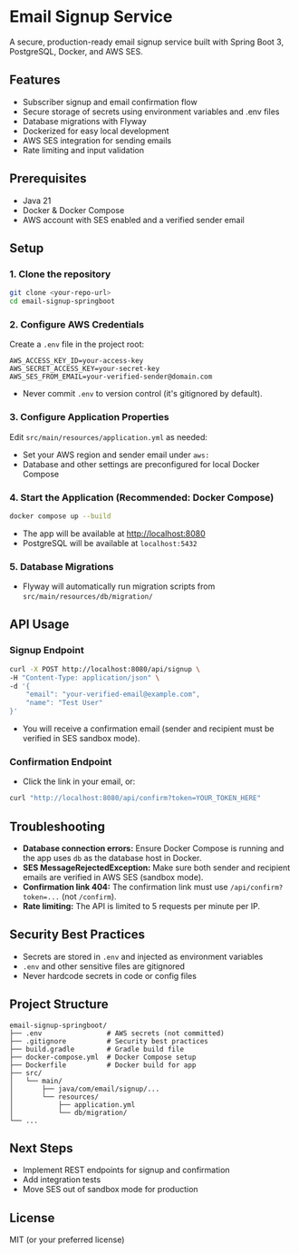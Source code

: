 # Email Signup Service

A secure, production-ready email signup service built with Spring Boot 3, PostgreSQL, Docker, and AWS SES.

## Features
- Subscriber signup and email confirmation flow
- Secure storage of secrets using environment variables and .env files
- Database migrations with Flyway
- Dockerized for easy local development
- AWS SES integration for sending emails
- Rate limiting and input validation

## Prerequisites
- Java 21
- Docker & Docker Compose
- AWS account with SES enabled and a verified sender email

## Setup

### 1. Clone the repository
```bash
git clone <your-repo-url>
cd email-signup-springboot
```

### 2. Configure AWS Credentials
Create a `.env` file in the project root:
```env
AWS_ACCESS_KEY_ID=your-access-key
AWS_SECRET_ACCESS_KEY=your-secret-key
AWS_SES_FROM_EMAIL=your-verified-sender@domain.com
```
- Never commit `.env` to version control (it's gitignored by default).

### 3. Configure Application Properties
Edit `src/main/resources/application.yml` as needed:
- Set your AWS region and sender email under `aws:`
- Database and other settings are preconfigured for local Docker Compose

### 4. Start the Application (Recommended: Docker Compose)
```bash
docker compose up --build
```
- The app will be available at [http://localhost:8080](http://localhost:8080)
- PostgreSQL will be available at `localhost:5432`

### 5. Database Migrations
- Flyway will automatically run migration scripts from `src/main/resources/db/migration/`

## API Usage

### Signup Endpoint
```bash
curl -X POST http://localhost:8080/api/signup \
-H "Content-Type: application/json" \
-d '{
    "email": "your-verified-email@example.com",
    "name": "Test User"
}'
```
- You will receive a confirmation email (sender and recipient must be verified in SES sandbox mode).

### Confirmation Endpoint
- Click the link in your email, or:
```bash
curl "http://localhost:8080/api/confirm?token=YOUR_TOKEN_HERE"
```

## Troubleshooting
- **Database connection errors:** Ensure Docker Compose is running and the app uses `db` as the database host in Docker.
- **SES MessageRejectedException:** Make sure both sender and recipient emails are verified in AWS SES (sandbox mode).
- **Confirmation link 404:** The confirmation link must use `/api/confirm?token=...` (not `/confirm`).
- **Rate limiting:** The API is limited to 5 requests per minute per IP.

## Security Best Practices
- Secrets are stored in `.env` and injected as environment variables
- `.env` and other sensitive files are gitignored
- Never hardcode secrets in code or config files

## Project Structure
```
email-signup-springboot/
├── .env                # AWS secrets (not committed)
├── .gitignore          # Security best practices
├── build.gradle        # Gradle build file
├── docker-compose.yml  # Docker Compose setup
├── Dockerfile          # Docker build for app
├── src/
│   └── main/
│       ├── java/com/email/signup/...
│       └── resources/
│           ├── application.yml
│           └── db/migration/
└── ...
```

## Next Steps
- Implement REST endpoints for signup and confirmation
- Add integration tests
- Move SES out of sandbox mode for production

## License
MIT (or your preferred license)
